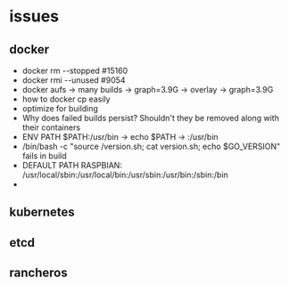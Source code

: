 # issues

## docker
 - docker rm --stopped #15160
 - docker rmi --unused #9054
 - docker aufs -> many builds -> graph=3.9G -> overlay -> graph=3.9G
 - how to docker cp easily
 - optimize for building
 - Why does failed builds persist? Shouldn't they be removed along with their containers
 - ENV PATH $PATH:/usr/bin -> echo $PATH -> :/usr/bin
 -  /bin/bash -c "source /version.sh; cat version.sh; echo $GO_VERSION" fails in build
 - DEFAULT PATH RASPBIAN: /usr/local/sbin:/usr/local/bin:/usr/sbin:/usr/bin:/sbin:/bin
 - 


## kubernetes





## etcd




## rancheros



